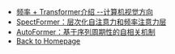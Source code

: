 - [频率 + Transformer介绍 --计算机视觉方向](Frequency_Transformer/freq_transformer.md)
- [SpectFormer：层次化自注意力和频率注意力层](Frequency_Transformer/SpectFormer_freq_att.md)
- [AutoFormer：基于序列周期性的自相关机制](Frequency_Transformer/AutoFormer.md)
- [Back to Homepage](README.md)